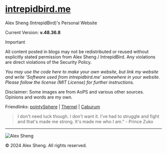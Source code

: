 # [intrepidbird.me](https://intrepidbird.me)

Alex Sheng (IntrepidBird)'s Personal Website

Current Version: **v.48.36.8**

> [!IMPORTANT]  
> All content posted in blogs may not be redistributed or reused without explicitly stated permission from Alex Sheng / IntrepidBird. Any violations are direct violations of the Security Policy.

*You may use the code here to make your own website, but link my website and write 'Software used from intrepidbird.me' somewhere in your website. Please follow the license (MIT License) for further instructions.*

Disclaimer: Some images are from AoPS and various other sources. Opinions and words are my own.

Friendlinks: [pointySphere](https://pointysphere.github.io) | [Thernel](https://thernel.me) | [Caburum](https://caburum.is-a.dev)

> I don't need luck though. I don't want it. I've had to struggle and fight and that's made me strong. It's made me who I am." - Prince Zuko
----------------------------------------------

![Alex Sheng](https://intrepidbird.me/images/intrepidmaths.jpg)

© 2024 Alex Sheng. All rights reserved.
